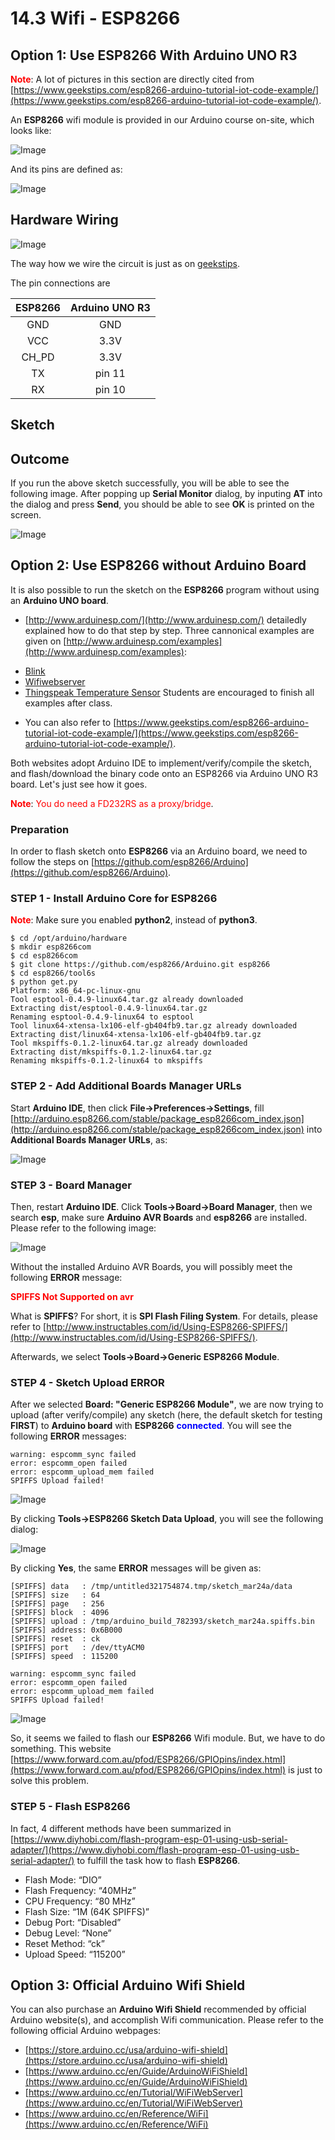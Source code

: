 # 14.3 Wifi - ESP8266


## Option 1: Use ESP8266 With Arduino UNO R3

**<span style="color:red">Note</span>**: A lot of pictures in this section are directly cited from [https://www.geekstips.com/esp8266-arduino-tutorial-iot-code-example/](https://www.geekstips.com/esp8266-arduino-tutorial-iot-code-example/).

An **ESP8266** wifi module is provided in our Arduino course on-site, which looks like:

![Image](../../Examples/geekstips/espressif_esp8266.jpg)

And its pins are defined as:

![Image](../../Examples/geekstips/ESP8266-Pinout-GeeksTips-300x124.jpg)



## Hardware Wiring
![Image](../../Examples/geekstips/003_wifi_esp8266.jpg)

The way how we wire the circuit is just as on [geekstips](https://www.geekstips.com/wp-content/uploads/2016/12/ESP8266-WiFi-ESP-01-aansluiten-via-Arduino.jpg).

The pin connections are

ESP8266 | Arduino UNO R3  
--------- | ------- 
<center>GND</center> | <center>GND</center>
<center>VCC</center> | <center>3.3V</center>
<center>CH_PD</center> | <center>3.3V</center>
<center>TX</center> | <center>pin 11</center>
<center>RX</center> | <center>pin 10</center>



## Sketch
<!-- The code can be found at [Examples_Arduino - adafruit - _003_wifi_esp8266 - _003_wifi_esp8266.ino](https://github.com/LongerVisionRobot/Examples_Arduino/blob/master/arduinocc/_003_wifi_esp8266/_003_wifi_esp8266.ino).
You can also refer to [https://www.arduino.cc/en/Tutorial/SoftwareSerialExample](https://www.arduino.cc/en/Tutorial/SoftwareSerialExample).
```
#include <SoftwareSerial.h>

SoftwareSerial mySerial(0,1);	// RX=0, TX=1

void setup() {
  // Open serial communications and wait for port to open:
  Serial.begin(115200);
  while(!Serial) {
    ;	// wait for serial port to connect. Needed for Leonardo only
  }

  // set the data rate for the SoftwareSerial port
  mySerial.begin(115200);
}

void loop() {
  if(mySerial.available())
    Serial.write(mySerial.read());
  if(Serial.available())
    mySerial.write(Serial.read());
}
``` -->


## Outcome

If you run the above sketch successfully, you will be able to see the following image. After popping up **Serial Monitor** dialog, by inputing **AT** into the dialog and press **Send**, you should be able to see **OK** is printed on the screen.

![Image](../../Examples/geekstips/esp8266_AT_success.jpg)



## Option 2: Use ESP8266 without Arduino Board

It is also possible to run the sketch on the **ESP8266** program without using an **Arduino UNO board**.

* [http://www.arduinesp.com/](http://www.arduinesp.com/) detailedly explained how to do that step by step. Three cannonical examples are given on [http://www.arduinesp.com/examples](http://www.arduinesp.com/examples):
- [Blink](http://www.arduinesp.com/blink)
- [Wifiwebserver](http://www.arduinesp.com/wifiwebserver)
- [Thingspeak Temperature Sensor](http://www.arduinesp.com/thingspeak)
Students are encouraged to finish all examples after class.
* You can also refer to [https://www.geekstips.com/esp8266-arduino-tutorial-iot-code-example/](https://www.geekstips.com/esp8266-arduino-tutorial-iot-code-example/).

Both websites adopt Arduino IDE to implement/verify/compile the sketch, and flash/download the binary code onto an ESP8266 via Arduino UNO R3 board. Let's just see how it goes. 

**<span style="color:red">Note</span>**: <span style="color:red">You do need a FD232RS as a proxy/bridge</span>.


### Preparation

In order to flash sketch onto **ESP8266** via an Arduino board, we need to follow the steps on 
[https://github.com/esp8266/Arduino](https://github.com/esp8266/Arduino).



### STEP 1 - Install Arduino Core for ESP8266
**<span style="color:red">Note</span>**: Make sure you enabled **python2**, instead of **python3**.
```
$ cd /opt/arduino/hardware
$ mkdir esp8266com
$ cd esp8266com
$ git clone https://github.com/esp8266/Arduino.git esp8266
$ cd esp8266/tool6s
$ python get.py
Platform: x86_64-pc-linux-gnu
Tool esptool-0.4.9-linux64.tar.gz already downloaded
Extracting dist/esptool-0.4.9-linux64.tar.gz
Renaming esptool-0.4.9-linux64 to esptool
Tool linux64-xtensa-lx106-elf-gb404fb9.tar.gz already downloaded
Extracting dist/linux64-xtensa-lx106-elf-gb404fb9.tar.gz
Tool mkspiffs-0.1.2-linux64.tar.gz already downloaded
Extracting dist/mkspiffs-0.1.2-linux64.tar.gz
Renaming mkspiffs-0.1.2-linux64 to mkspiffs
```


### STEP 2 - Add Additional Boards Manager URLs
Start **Arduino IDE**, then click **File->Preferences->Settings**, fill [http://arduino.esp8266.com/stable/package_esp8266com_index.json](http://arduino.esp8266.com/stable/package_esp8266com_index.json) into **Additional Boards Manager URLs**, as:

![Image](../../Examples/geekstips/AdditionalBoardsManagerURLs.jpg)


### STEP 3 - Board Manager
Then, restart **Arduino IDE**. Click **Tools->Board->Board Manager**, then we search **esp**, make sure **Arduino AVR Boards** and **esp8266** are installed. Please refer to the following image:

![Image](../../Examples/geekstips/ArduinoESP8266.jpg)

Without the installed Arduino AVR Boards, you will possibly meet the following **ERROR** message:

**<span style="color:red">SPIFFS Not Supported on avr</span>**

What is **SPIFFS**? For short, it is **SPI Flash Filing System**. For details, please refer to [http://www.instructables.com/id/Using-ESP8266-SPIFFS/](http://www.instructables.com/id/Using-ESP8266-SPIFFS/).

Afterwards, we select **Tools->Board->Generic ESP8266 Module**. 


### STEP 4 - Sketch Upload ERROR
After we selected **Board: "Generic ESP8266 Module"**, we are now trying to upload (after verify/compile) any sketch (here, the default sketch for testing **FIRST**) to **Arduino board** with **ESP8266** **<span style="color:blue">connected</span>**. You will see the following **ERROR** messages:
```
warning: espcomm_sync failed
error: espcomm_open failed
error: espcomm_upload_mem failed
SPIFFS Upload failed!
```
![Image](../../Examples/geekstips/espcomm_error.jpg)



By clicking **Tools->ESP8266 Sketch Data Upload**, you will see the following dialog:

![Image](../../Examples/geekstips/spiffs_dialog.jpg)

By clicking **Yes**, the same **ERROR** messages will be given as:
```
[SPIFFS] data   : /tmp/untitled321754874.tmp/sketch_mar24a/data
[SPIFFS] size   : 64
[SPIFFS] page   : 256
[SPIFFS] block  : 4096
[SPIFFS] upload : /tmp/arduino_build_782393/sketch_mar24a.spiffs.bin
[SPIFFS] address: 0x6B000
[SPIFFS] reset  : ck
[SPIFFS] port   : /dev/ttyACM0
[SPIFFS] speed  : 115200

warning: espcomm_sync failed
error: espcomm_open failed
error: espcomm_upload_mem failed
SPIFFS Upload failed!
```
![Image](../../Examples/geekstips/espcomm_error1.jpg)


So, it seems we failed to flash our **ESP8266** Wifi module. But, we have to do something. This website [https://www.forward.com.au/pfod/ESP8266/GPIOpins/index.html](https://www.forward.com.au/pfod/ESP8266/GPIOpins/index.html) is just to solve this problem.


### STEP 5 - Flash ESP8266

In fact, 4 different methods have been summarized in [https://www.diyhobi.com/flash-program-esp-01-using-usb-serial-adapter/](https://www.diyhobi.com/flash-program-esp-01-using-usb-serial-adapter/) to fulfill the task how to flash **ESP8266**.


* Flash Mode: “DIO”
* Flash Frequency: “40MHz”
* CPU Frequency: “80 MHz”
* Flash Size: “1M (64K SPIFFS)”
* Debug Port: “Disabled”
* Debug Level: “None”
* Reset Method: “ck”
* Upload Speed: “115200”



## Option 3: Official Arduino Wifi Shield

You can also purchase an **Arduino Wifi Shield** recommended by official Arduino website(s), and accomplish Wifi communication. Please refer to the following official Arduino webpages:
* [https://store.arduino.cc/usa/arduino-wifi-shield](https://store.arduino.cc/usa/arduino-wifi-shield)
* [https://www.arduino.cc/en/Guide/ArduinoWiFiShield](https://www.arduino.cc/en/Guide/ArduinoWiFiShield)
* [https://www.arduino.cc/en/Tutorial/WiFiWebServer](https://www.arduino.cc/en/Tutorial/WiFiWebServer)
* [https://www.arduino.cc/en/Reference/WiFi](https://www.arduino.cc/en/Reference/WiFi)

